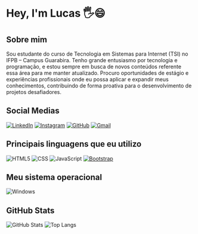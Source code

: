 # Hey, I'm Lucas 🖐️😄

## Sobre mim
Sou estudante do curso de Tecnologia em Sistemas para Internet (TSI) no IFPB – Campus Guarabira. Tenho grande entusiasmo por tecnologia e programação, e estou sempre em busca de novos conteúdos referente essa área para me manter atualizado. Procuro oportunidades de estágio e experiências profissionais onde eu possa aplicar e expandir meus conhecimentos, contribuindo de forma proativa para o desenvolvimento de projetos desafiadores.
## Social Medias
[![LinkedIn](https://img.shields.io/badge/LinkedIn-0077B5?style=for-the-badge&logo=linkedin&logoColor=white)](https://www.linkedin.com/in/lucas-da-silva-santos-43144429a/)
[![Instagram](https://img.shields.io/badge/-Instagram-%23E4405F?style=for-the-badge&logo=instagram&logoColor=white)](https://www.instagram.com/lukazesz/)
[![GitHub](https://img.shields.io/badge/GitHub-100000?style=for-the-badge&logo=github&logoColor=white)](https://github.com/lukazesz)
[![Gmail](https://img.shields.io/badge/Gmail-333333?style=for-the-badge&logo=gmail&logoColor=red)](mailto:lucasprivado99@gmail.com)

## Principais linguagens que eu utilizo
![HTML5](https://img.shields.io/badge/HTML5-E34F26?style=for-the-badge&logo=html5&logoColor=white)
![CSS](https://img.shields.io/badge/CSS-1572B6?style=for-the-badge&logo=css3&logoColor=white)
![JavaScript](https://img.shields.io/badge/JavaScript-F7DF1E?style=for-the-badge&logo=javascript&logoColor=black)
[![Bootstrap](https://img.shields.io/badge/Bootstrap-7952B3?logo=bootstrap&logoColor=fff)](#)

## Meu sistema operacional
![Windows](https://img.shields.io/badge/Windows-000?style=for-the-badge&logo=windows&logoColor=2CA5E0)

## GitHub Stats
![GitHub Stats](https://github-readme-stats.vercel.app/api?username=Lukazesz&theme=transparent&bg_color=000&border_color=30A3DC&show_icons=true&icon_color=30A3DC&title_color=E94D5F&text_color=FFF_title=true&hide=stars)
![Top Langs](https://github-readme-stats.vercel.app/api/top-langs/?username=miguelsfrds&layout=compact&theme=dracula)
